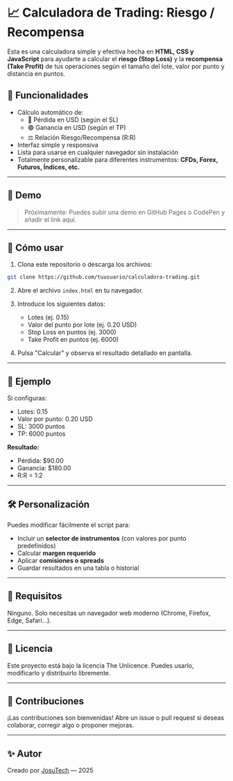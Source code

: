 # 📈 Calculadora de Trading: Riesgo / Recompensa

Esta es una calculadora simple y efectiva hecha en **HTML, CSS y JavaScript** para ayudarte a calcular el **riesgo (Stop Loss)** y la **recompensa (Take Profit)** de tus operaciones según el tamaño del lote, valor por punto y distancia en puntos.

## 🎯 Funcionalidades

- Cálculo automático de:
  - 🔻 Pérdida en USD (según el SL)
  - 🟢 Ganancia en USD (según el TP)
  - ⚖️ Relación Riesgo/Recompensa (R:R)
- Interfaz simple y responsiva
- Lista para usarse en cualquier navegador sin instalación
- Totalmente personalizable para diferentes instrumentos: **CFDs, Forex, Futuros, Índices, etc.**

---

## 🧪 Demo

> Próximamente: Puedes subir una demo en GitHub Pages o CodePen y añadir el link aquí.

---

## 🚀 Cómo usar

1. Clona este repositorio o descarga los archivos:
```bash
git clone https://github.com/tuusuario/calculadora-trading.git
```

2. Abre el archivo `index.html` en tu navegador.

3. Introduce los siguientes datos:
   - Lotes (ej. 0.15)
   - Valor del punto por lote (ej. 0.20 USD)
   - Stop Loss en puntos (ej. 3000)
   - Take Profit en puntos (ej. 6000)

4. Pulsa "Calcular" y observa el resultado detallado en pantalla.

---

## 🧠 Ejemplo

Si configuras:
- Lotes: 0.15
- Valor por punto: 0.20 USD
- SL: 3000 puntos
- TP: 6000 puntos

**Resultado:**
- Pérdida: $90.00  
- Ganancia: $180.00  
- R:R = 1:2

---

## 🛠 Personalización

Puedes modificar fácilmente el script para:
- Incluir un **selector de instrumentos** (con valores por punto predefinidos)
- Calcular **margen requerido**
- Aplicar **comisiones o spreads**
- Guardar resultados en una tabla o historial

---

## 📌 Requisitos

Ninguno. Solo necesitas un navegador web moderno (Chrome, Firefox, Edge, Safari...).

---

## 📄 Licencia

Este proyecto está bajo la licencia The Unlicence. Puedes usarlo, modificarlo y distribuirlo libremente.

---

## 🤝 Contribuciones

¡Las contribuciones son bienvenidas! Abre un issue o pull request si deseas colaborar, corregir algo o proponer mejoras.

---

## ✨ Autor

Creado por [JosuTech](https://github.com/josutech) — 2025
